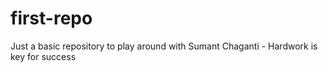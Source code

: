# first-repo
Just a basic repository to play around with
Sumant Chaganti - Hardwork is key for success
